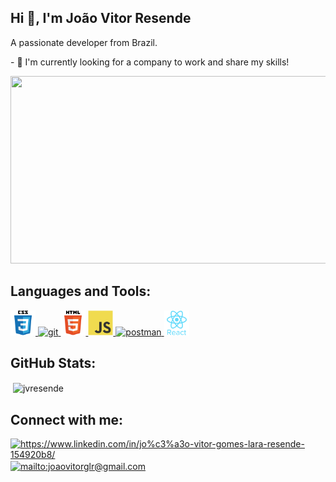 <h2 align="left">Hi 👋, I'm João Vitor Resende</h2>
<p align="left">A passionate developer from Brazil. </p>
<p>- 🤝 I'm currently looking for a company to work and share my skills! </p>
<div align="center">
  <img src="https://media.giphy.com/media/dWesBcTLavkZuG35MI/giphy.gif" width="600" height="300"/>
</div>

<h2 align="left">Languages and Tools:</h2>
<p align="left"> <a href="https://www.w3schools.com/css/" target="_blank" rel="noreferrer"> <img src="https://raw.githubusercontent.com/devicons/devicon/master/icons/css3/css3-original-wordmark.svg" alt="css3" width="40" height="40"/> </a> <a href="https://git-scm.com/" target="_blank" rel="noreferrer"> <img src="https://www.vectorlogo.zone/logos/git-scm/git-scm-icon.svg" alt="git" width="40" height="40"/> </a> <a href="https://www.w3.org/html/" target="_blank" rel="noreferrer"> <img src="https://raw.githubusercontent.com/devicons/devicon/master/icons/html5/html5-original-wordmark.svg" alt="html5" width="40" height="40"/> </a> <a href="https://developer.mozilla.org/en-US/docs/Web/JavaScript" target="_blank" rel="noreferrer"> <img src="https://raw.githubusercontent.com/devicons/devicon/master/icons/javascript/javascript-original.svg" alt="javascript" width="40" height="40"/> </a> <a href="https://postman.com" target="_blank" rel="noreferrer"> <img src="https://www.vectorlogo.zone/logos/getpostman/getpostman-icon.svg" alt="postman" width="40" height="40"/> </a> <a href="https://reactjs.org/" target="_blank" rel="noreferrer"> <img src="https://raw.githubusercontent.com/devicons/devicon/master/icons/react/react-original-wordmark.svg" alt="react" width="40" height="40"/> </a> </p>

<h2 align="left">GitHub Stats:</h2>
<p>&nbsp;<img align="center" src="https://github-readme-stats.vercel.app/api?username=jvresende&show_icons=true&theme=prussian" alt="jvresende" /></p>

<h2 align="left">Connect with me:</h2>
<p align="left">
<a href="https://linkedin.com/in/jo%c3%a3o-vitor-gomes-lara-resende-154920b8/" target="blank"><img align="center" src="https://img.shields.io/badge/LinkedIn-0077B5?style=for-the-badge&logo=linkedin&logoColor=white" alt="https://www.linkedin.com/in/jo%c3%a3o-vitor-gomes-lara-resende-154920b8/" /> <img align="center" src="https://img.shields.io/badge/Gmail-D14836?style=for-the-badge&logo=gmail&logoColor=white" alt="mailto:joaovitorglr@gmail.com" /> </a>
</p>
